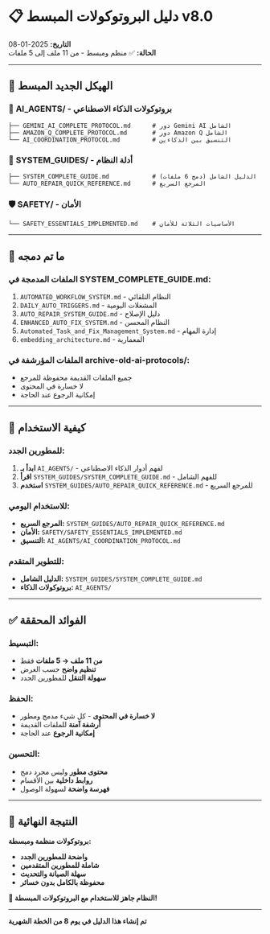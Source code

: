# 📋 دليل البروتوكولات المبسط v8.0

**التاريخ:** 2025-01-08  
**الحالة:** ✅ منظم ومبسط - من 11 ملف إلى 5 ملفات  

---

## 🎯 الهيكل الجديد المبسط

### 🤖 **AI_AGENTS/** - بروتوكولات الذكاء الاصطناعي
```
├── GEMINI_AI_COMPLETE_PROTOCOL.md      # دور Gemini AI الشامل
├── AMAZON_Q_COMPLETE_PROTOCOL.md       # دور Amazon Q الشامل
└── AI_COORDINATION_PROTOCOL.md         # التنسيق بين الذكاءين
```

### 📖 **SYSTEM_GUIDES/** - أدلة النظام
```
├── SYSTEM_COMPLETE_GUIDE.md            # الدليل الشامل (دمج 6 ملفات)
└── AUTO_REPAIR_QUICK_REFERENCE.md      # المرجع السريع
```

### 🛡️ **SAFETY/** - الأمان
```
└── SAFETY_ESSENTIALS_IMPLEMENTED.md    # الأساسيات الثلاثة للأمان
```

---

## 🔄 ما تم دمجه

### **الملفات المدمجة في SYSTEM_COMPLETE_GUIDE.md:**
1. `AUTOMATED_WORKFLOW_SYSTEM.md` - النظام التلقائي
2. `DAILY_AUTO_TRIGGERS.md` - المشغلات اليومية
3. `AUTO_REPAIR_SYSTEM_GUIDE.md` - دليل الإصلاح
4. `ENHANCED_AUTO_FIX_SYSTEM.md` - النظام المحسن
5. `Automated_Task_and_Fix_Management_System.md` - إدارة المهام
6. `embedding_architecture.md` - المعمارية

### **الملفات المؤرشفة في archive-old-ai-protocols/:**
- جميع الملفات القديمة محفوظة للمرجع
- لا خسارة في المحتوى
- إمكانية الرجوع عند الحاجة

---

## 🚀 كيفية الاستخدام

### **للمطورين الجدد:**
1. **ابدأ بـ** `AI_AGENTS/` - لفهم أدوار الذكاء الاصطناعي
2. **اقرأ** `SYSTEM_GUIDES/SYSTEM_COMPLETE_GUIDE.md` - للفهم الشامل
3. **استخدم** `SYSTEM_GUIDES/AUTO_REPAIR_QUICK_REFERENCE.md` - للمرجع السريع

### **للاستخدام اليومي:**
- **المرجع السريع:** `SYSTEM_GUIDES/AUTO_REPAIR_QUICK_REFERENCE.md`
- **الأمان:** `SAFETY/SAFETY_ESSENTIALS_IMPLEMENTED.md`
- **التنسيق:** `AI_AGENTS/AI_COORDINATION_PROTOCOL.md`

### **للتطوير المتقدم:**
- **الدليل الشامل:** `SYSTEM_GUIDES/SYSTEM_COMPLETE_GUIDE.md`
- **بروتوكولات الذكاء:** `AI_AGENTS/`

---

## ✅ الفوائد المحققة

### **التبسيط:**
- **من 11 ملف → 5 ملفات** فقط
- **تنظيم واضح** حسب الغرض
- **سهولة التنقل** للمطورين الجدد

### **الحفظ:**
- **لا خسارة في المحتوى** - كل شيء مدمج ومطور
- **أرشفة آمنة** للملفات القديمة
- **إمكانية الرجوع** عند الحاجة

### **التحسين:**
- **محتوى مطور** وليس مجرد دمج
- **روابط داخلية** بين الأقسام
- **فهرسة واضحة** لسهولة الوصول

---

## 🎊 النتيجة النهائية

**بروتوكولات منظمة ومبسطة:**
- **واضحة للمطورين الجدد**
- **شاملة للمطورين المتقدمين**
- **سهلة الصيانة والتحديث**
- **محفوظة بالكامل بدون خسائر**

**🚀 النظام جاهز للاستخدام مع البروتوكولات المبسطة!**

---

**تم إنشاء هذا الدليل في يوم 8 من الخطة الشهرية**